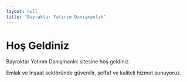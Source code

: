 ```yaml
---
layout: null
title: "Bayraktar Yatırım Danışmanlık"
---
```


# Hoş Geldiniz

Bayraktar Yatırım Danışmanlık sitesine hoş geldiniz.

Emlak ve İnşaat sektöründe güvenilir, şeffaf ve kaliteli hizmet sunuyoruz.
